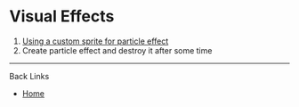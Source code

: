 # Visual Effects

1. [Using a custom sprite for particle effect](./documents/01_custom_sprite_particle_effect.md)
2. Create particle effect and destroy it after some time

---
Back Links

* [Home](../index.md)